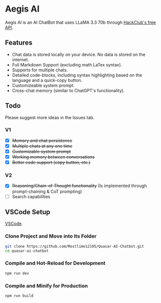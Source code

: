 # Aegis AI

Aegis AI is an AI ChatBot that uses LLaMA 3.3 70b through [HackClub's free API](https://ai.hackclub.com).

## Features

- Chat data is stored locally on your device. No data is stored on the internet.
- Full Markdown Support (excluding math LaTex syntax).
- Supports for multiple chats.
- Detailed code-blocks, including syntax highlighting based on the language and a quick-copy button.
- Customizeable system prompt.
- Cross-chat memory (similar to ChatGPT's functionality).

## Todo

Please suggest more ideas in the Issues tab.

### V1

- [x] ~~Memory and chat persistence~~
- [x] ~~Multiple chats at any one time~~
- [x] ~~Customizable system prompt~~
- [x] ~~Working memory between conversations~~
- [x] ~~Better code support (copy button, etc.)~~

### V2

- [x] ~~Reasoning/Chain-of-Thought functionality~~ (Is implemented through prompt-chaining & CoT prompting)
- [ ] Search capabilities

## VSCode Setup

[VSCode](https://code.visualstudio.com/).

### Clone Project and Move into Its Folder

```sh
git clone https://github.com/Mostlime12195/Quasar-AI-Chatbot.git
cd quasar-ai-chatbot
```

### Compile and Hot-Reload for Development

```sh
npm run dev
```

### Compile and Minify for Production

```sh
npm run build
```
